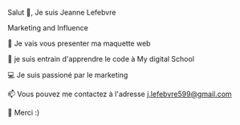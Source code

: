 Salut 👋, Je suis Jeanne Lefebvre

Marketing and Influence

🔭 Je vais vous presenter ma maquette web 

🌱 je suis entrain d'apprendre le code à My digital School

💻 Je suis passioné par le marketing 

📫 Vous pouvez me contactez à l'adresse j.lefebvre599@gmail.com

💬 Merci :) 
